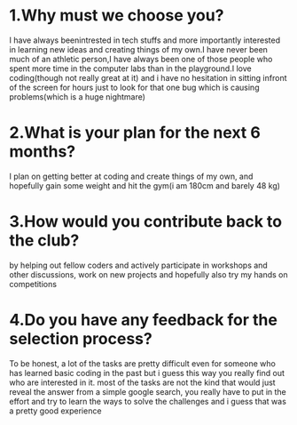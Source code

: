 # 1.Why must we choose you?

I have always beenintrested in tech stuffs and more importantly interested in learning new ideas and creating things of my own.I have never been much of an athletic person,I have always been one of those people who spent more time in the computer labs than in the playground.I love coding(though not really great at it) and i have no hesitation in sitting infront of the screen for hours just to look for that one bug which is causing problems(which is a huge nightmare)

# 2.What is your plan for the next 6 months?

I plan on getting better at coding and create things of my own, and hopefully gain some weight and hit the gym(i am 180cm and barely 48 kg)

# 3.How would you contribute back to the club?

by helping out fellow coders and actively participate in workshops and other discussions, work on new projects and hopefully also try my hands on competitions

# 4.Do you have any feedback for the selection process?

To be honest, a lot of the tasks are pretty difficult even for someone who has learned basic coding in the past but i guess this way you really find out who are interested in it.
most of the tasks are not the kind that would just reveal the answer from a simple google search, you really have to put in the effort and try to learn the ways to solve the challenges and i guess that was a pretty good experience


